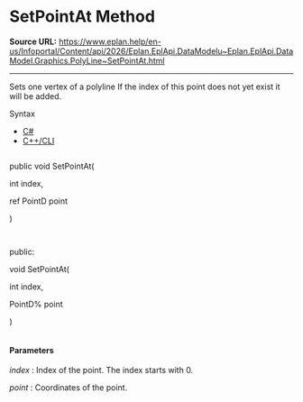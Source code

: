 # SetPointAt Method

**Source URL:** https://www.eplan.help/en-us/Infoportal/Content/api/2026/Eplan.EplApi.DataModelu~Eplan.EplApi.DataModel.Graphics.PolyLine~SetPointAt.html

---

Sets one vertex of a polyline If the index of this point does not yet exist it will be added.

Syntax

- [C#](#i-syntax-CS)
- [C++/CLI](#i-syntax-CPP2005)

```
```
public void SetPointAt( 

   int index,

   ref PointD point

)
```
```

```
```
public:

void SetPointAt( 

   int index,

   PointD% point

)
```
```

#### Parameters

*index*
:   Index of the point. The index starts with 0.

*point*
:   Coordinates of the point.
